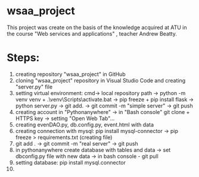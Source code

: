 # wsaa_project
This project was create on the basis of the knowledge acquired at ATU in the course "Web services and applications" , teacher Andrew Beatty.

# Steps:
1) creating repository "wsaa_project" in GitHub
2) cloning "wsaa_project" repository in Visual Studio Code and creating "server.py" file
3) setting virtual environment: cmd-> local repository path -> python -m venv venv + .\venv\Scripts\activate.bat -> pip freeze +  pip install flask -> python server.py -> git add. -> git commit -m "simple server" -> git push
4) creating account in "Pythonanywhere" -> in "Bash console" git clone + HTTPS key -> setting "Open Web Tab"...
5) creating evenDAO.py, db.config.py, event.html with data
6) creating connection with mysql: pip install mysql-connector -> pip freeze > requirements.txt (creating file)
7) git add . -> git commit -m "real server" -> git push
8) in pythonanywhere  create database with tables and data -> set dbconfig.py file with new data -> in bash console - git pull
9) setting database: pip install mysql.connector
10) 